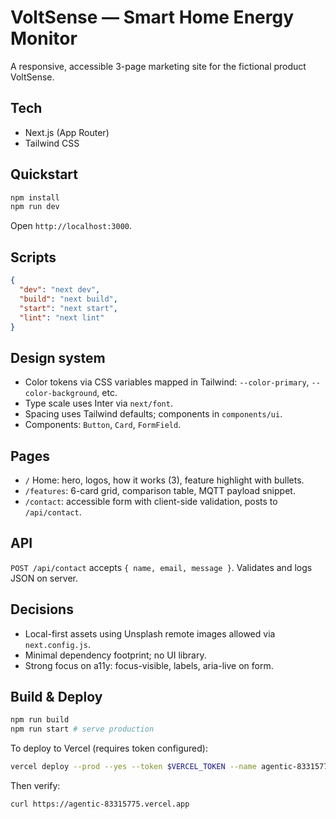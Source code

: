 # VoltSense — Smart Home Energy Monitor

A responsive, accessible 3-page marketing site for the fictional product VoltSense.

## Tech
- Next.js (App Router)
- Tailwind CSS

## Quickstart
```bash
npm install
npm run dev
```
Open `http://localhost:3000`.

## Scripts
```json
{
  "dev": "next dev",
  "build": "next build",
  "start": "next start",
  "lint": "next lint"
}
```

## Design system
- Color tokens via CSS variables mapped in Tailwind: `--color-primary`, `--color-background`, etc.
- Type scale uses Inter via `next/font`.
- Spacing uses Tailwind defaults; components in `components/ui`.
- Components: `Button`, `Card`, `FormField`.

## Pages
- `/` Home: hero, logos, how it works (3), feature highlight with bullets.
- `/features`: 6-card grid, comparison table, MQTT payload snippet.
- `/contact`: accessible form with client-side validation, posts to `/api/contact`.

## API
`POST /api/contact` accepts `{ name, email, message }`. Validates and logs JSON on server.

## Decisions
- Local-first assets using Unsplash remote images allowed via `next.config.js`.
- Minimal dependency footprint; no UI library.
- Strong focus on a11y: focus-visible, labels, aria-live on form.

## Build & Deploy
```bash
npm run build
npm run start # serve production
```
To deploy to Vercel (requires token configured):
```bash
vercel deploy --prod --yes --token $VERCEL_TOKEN --name agentic-83315775
```
Then verify:
```bash
curl https://agentic-83315775.vercel.app
```

